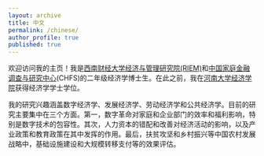 ```yaml
---
layout: archive
title: 中文
permalink: /chinese/
author_profile: true
published: true
---
```


欢迎访问我的主页！我是[西南财经大学](https://www.swufe.edu.cn/)[经济与管理研究院(RIEM)](https://riem.swufe.edu.cn/)和[中国家庭金融调查与研究中心](https://chfs.swufe.edu.cn/)(CHFS)的二年级经济学博士生。在此之前，我在[河南大学经济学院](http://jjxy.henu.edu.cn/)获得经济学学士学位。

我的研究兴趣涵盖数字经济学、发展经济学、劳动经济学和公共经济学。目前的研究主要集中在三个方面。第一，数字革命对家庭和企业部门的效率和福利影响，特别是数字技术的包容性。其次，人力资本的错配和改善对经济活动的影响，以及产业政策和教育政策在其中发挥的作用。最后，扶贫攻坚和乡村振兴等中国农村发展战略中，基础设施建设和大规模转移支付等的效果评估。
